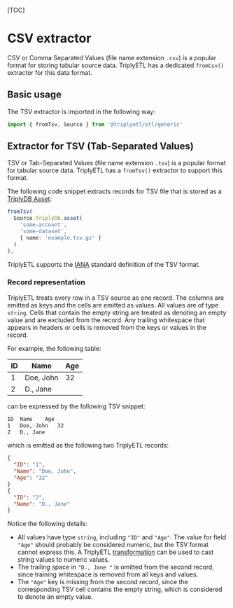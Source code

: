 [TOC]

# CSV extractor

CSV or Comma Separated Values (file name extension `.csv`) is a popular format for storing tabular source data. TriplyETL has a dedicated `fromCsv()` extractor for this data format.



## Basic usage

The TSV extractor is imported in the following way:

```ts
import { fromTsv, Source } from '@triplyetl/etl/generic'
```

## Extractor for TSV (Tab-Separated Values)

TSV or Tab-Separated Values (file name extension `.tsv`) is a popular format for tabular source data. TriplyETL has a `fromTsv()` extractor to support this format.

The following code snippet extracts records for TSV file that is stored as a [TriplyDB Asset](../sources/triplydb-assets.md):

```ts
fromTsv(
  Source.TriplyDb.asset(
    'some-account',
    'some-dataset',
    { name: 'example.tsv.gz' }
  )
),
```

TriplyETL supports the [IANA](https://www.iana.org/assignments/media-types/text/tab-separated-values) standard definition of the TSV format.


### Record representation

TriplyETL treats every row in a TSV source as one record. The columns are emitted as keys and the cells are emitted as values. All values are of type `string`. Cells that contain the empty string are treated as denoting an empty value and are excluded from the record. Any trailing whitespace that appears in headers or cells is removed from the keys or values in the record.

For example, the following table:

| ID | Name      | Age |
| -- | --------- | --- |
|  1 | Doe, John |  32 |
|  2 | D., Jane  |     |

can be expressed by the following TSV snippet:

```txt
ID	Name	Age
1	Doe, John	32
2	D., Jane
```

which is emitted as the following two TriplyETL records:

```json
{
  "ID": "1",
  "Name": "Doe, John",
  "Age": "32"
}
{
  "ID": "2",
  "Name": "D., Jane"
}
```

Notice the following details:

- All values have type `string`, including `"ID"` and `"Age"`. The value for field `"Age"` should probably be considered numeric, but the TSV format cannot express this. A TriplyETL [transformation](../transform/index.md) can be used to cast string values to numeric values.
- The trailing space in `"D., Jane "` is omitted from the second record, since training whitespace is removed from all keys and values.
- The `"Age"` key is missing from the second record, since the corresponding TSV cell contains the empty string, which is considered to denote an empty value.
